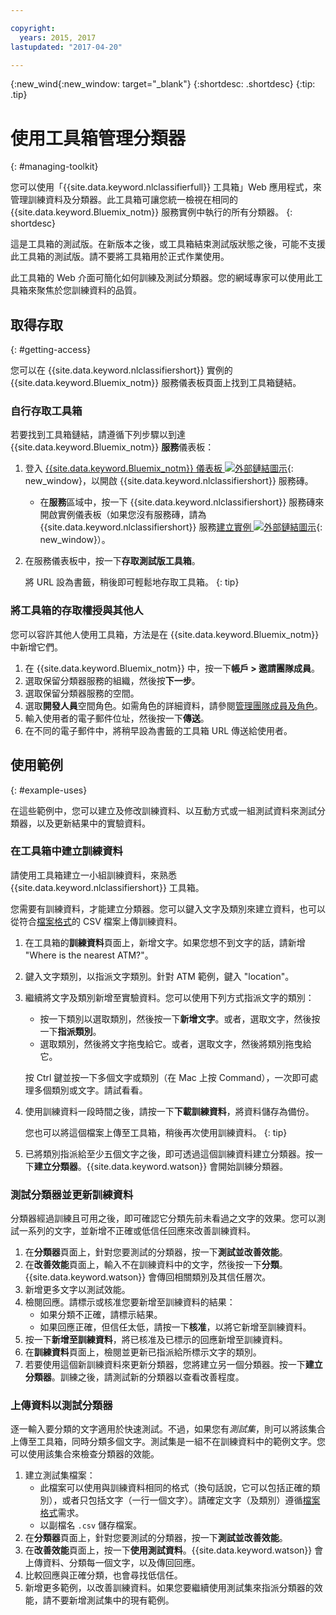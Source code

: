 ```yaml
---

copyright:
  years: 2015, 2017
lastupdated: "2017-04-20"

---
```


{:new_wind{:new_window: target="_blank"}
{:shortdesc: .shortdesc}
{:tip: .tip}

# 使用工具箱管理分類器
{: #managing-toolkit}

您可以使用「{{site.data.keyword.nlclassifierfull}} 工具箱」Web 應用程式，來管理訓練資料及分類器。此工具箱可讓您統一檢視在相同的 {{site.data.keyword.Bluemix_notm}} 服務實例中執行的所有分類器。
{: shortdesc}

這是工具箱的測試版。在新版本之後，或工具箱結束測試版狀態之後，可能不支援此工具箱的測試版。請不要將工具箱用於正式作業使用。

此工具箱的 Web 介面可簡化如何訓練及測試分類器。您的網域專家可以使用此工具箱來聚焦於您訓練資料的品質。

## 取得存取
{: #getting-access}

您可以在 {{site.data.keyword.nlclassifiershort}} 實例的 {{site.data.keyword.Bluemix_notm}} 服務儀表板頁面上找到工具箱鏈結。

### 自行存取工具箱

若要找到工具箱鏈結，請遵循下列步驟以到達 {{site.data.keyword.Bluemix_notm}} **服務**儀表板：

1. 登入 [{{site.data.keyword.Bluemix_notm}} 儀表板 ![外部鏈結圖示](../../icons/launch-glyph.svg "外部鏈結圖示")](https://console.{DomainName}/dashboard/services){: new_window}，以開啟 {{site.data.keyword.nlclassifiershort}} 服務磚。

	-  在**服務**區域中，按一下 {{site.data.keyword.nlclassifiershort}} 服務磚來開啟實例儀表板（如果您沒有服務磚，請為 {{site.data.keyword.nlclassifiershort}} 服務[建立實例 ![外部鏈結圖示](../../icons/launch-glyph.svg)](https://console.{DomainName}/catalog/services/natural-language-classifier/){: new_window}）。
1. 在服務儀表板中，按一下**存取測試版工具箱**。

	將 URL 設為書籤，稍後即可輕鬆地存取工具箱。
	{: tip}

### 將工具箱的存取權授與其他人

您可以容許其他人使用工具箱，方法是在 {{site.data.keyword.Bluemix_notm}} 中新增它們。

1.  在 {{site.data.keyword.Bluemix_notm}} 中，按一下**帳戶 > 邀請團隊成員**。
1.  選取保留分類器服務的組織，然後按**下一步**。
1.  選取保留分類器服務的空間。
1.  選取**開發人員**空間角色。如需角色的詳細資料，請參閱[管理團隊成員及角色](/docs/admin/users_roles.html)。
1.  輸入使用者的電子郵件位址，然後按一下**傳送**。
1.  在不同的電子郵件中，將稍早設為書籤的工具箱 URL 傳送給使用者。

## 使用範例
{: #example-uses}

在這些範例中，您可以建立及修改訓練資料、以互動方式或一組測試資料來測試分類器，以及更新結果中的實驗資料。

### 在工具箱中建立訓練資料

請使用工具箱建立一小組訓練資料，來熟悉 {{site.data.keyword.nlclassifiershort}} 工具箱。

您需要有訓練資料，才能建立分類器。您可以鍵入文字及類別來建立資料，也可以從符合[檔案格式](/docs/services/natural-language-classifier/using-your-data.html)的 CSV 檔案上傳訓練資料。
1. 在工具箱的**訓練資料**頁面上，新增文字。如果您想不到文字的話，請新增 "Where is the nearest ATM?"。 
1. 鍵入文字類別，以指派文字類別。針對 ATM 範例，鍵入 "location"。
1. 繼續將文字及類別新增至實驗資料。您可以使用下列方式指派文字的類別：
	-   按一下類別以選取類別，然後按一下**新增文字**。或者，選取文字，然後按一下**指派類別**。
	-   選取類別，然後將文字拖曳給它。或者，選取文字，然後將類別拖曳給它。

	按 Ctrl 鍵並按一下多個文字或類別（在 Mac 上按 Command），一次即可處理多個類別或文字。請試看看。
1. 使用訓練資料一段時間之後，請按一下**下載訓練資料**，將資料儲存為備份。

	您也可以將這個檔案上傳至工具箱，稍後再次使用訓練資料。
	{: tip}
1. 已將類別指派給至少五個文字之後，即可透過這個訓練資料建立分類器。按一下**建立分類器**。{{site.data.keyword.watson}} 會開始訓練分類器。

### 測試分類器並更新訓練資料

分類器經過訓練且可用之後，即可確認它分類先前未看過之文字的效果。您可以測試一系列的文字，並新增不正確或低信任回應來改善訓練資料。

1.  在**分類器**頁面上，針對您要測試的分類器，按一下**測試並改善效能**。
1.  在**改善效能**頁面上，輸入不在訓練資料中的文字，然後按一下**分類**。{{site.data.keyword.watson}} 會傳回相關類別及其信任層次。
1.  新增更多文字以測試效能。
1.  檢閱回應。請標示或核准您要新增至訓練資料的結果：
	- 如果分類不正確，請標示結果。
	- 如果回應正確，但信任太低，請按一下**核准**，以將它新增至訓練資料。
1.  按一下**新增至訓練資料**，將已核准及已標示的回應新增至訓練資料。
1.  在**訓練資料**頁面上，檢閱並更新已指派給所標示文字的類別。
1.  若要使用這個新訓練資料來更新分類器，您將建立另一個分類器。按一下**建立分類器**。訓練之後，請測試新的分類器以查看改善程度。

### 上傳資料以測試分類器

逐一輸入要分類的文字適用於快速測試。不過，如果您有*測試集*，則可以將該集合上傳至工具箱，同時分類多個文字。測試集是一組不在訓練資料中的範例文字。您可以使用該集合來檢查分類器的效能。

1.  建立測試集檔案：
	- 此檔案可以使用與訓練資料相同的格式（換句話說，它可以包括正確的類別），或者只包括文字（一行一個文字）。請確定文字（及類別）遵循[檔案格式](/docs/services/natural-language-classifier/using-your-data.html)需求。
    -   以副檔名 `.csv` 儲存檔案。
1.  在**分類器**頁面上，針對您要測試的分類器，按一下**測試並改善效能**。
1.  在**改善效能**頁面上，按一下**使用測試資料**。{{site.data.keyword.watson}} 會上傳資料、分類每一個文字，以及傳回回應。
1.  比較回應與正確分類，也會尋找低信任。
1.  新增更多範例，以改善訓練資料。如果您要繼續使用測試集來指派分類器的效能，請不要新增測試集中的現有範例。
